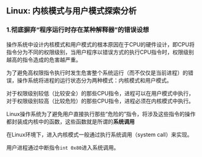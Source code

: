 ## Linux: 内核模式与用户模式探索分析

### 1.彻底摒弃“程序运行时存在某种解释器”的错误设想

操作系统中设计内核模式和用户模式的根本原因在于CPU的硬件设计，即CPU将指令分为不同的权限级别，当用户程序以错误方式的执行CPU指令时，权限级别越高的指令造成的危害越严重。

为了避免高权限指令执行时发生危害整个系统运行（而不仅仅是当前进程）的错误，操作系统将进程的运行状态分为两种模式：内核模式和用户模式。

对于权限级别较低（比较安全）的那些CPU指令，进程可以在用户模式中执行，对于权限级别较高（比较危险）的那些CPU指令，进程必须在内核模式中执行。

Linux操作系统为了避免用户直接执行那些“危险的”指令，将涉及这些指令的操作都封装成内核中的函数，这些函数就是所谓的**系统调用**

在Linux环境下，进入内核模式一般通过执行系统调用（system call）来实现。

用户进程通过中断指令`int 0x80`进入系统调用。

